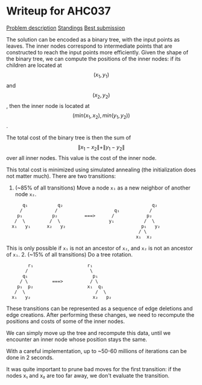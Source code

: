 # Writeup for AHC037

[Problem description](https://atcoder.jp/contests/ahc037/tasks/ahc037_a)
[Standings](https://atcoder.jp/contests/ahc037/standings)
[Best submission](TODO)

The solution can be encoded as a binary tree, with the input points as leaves.
The inner nodes correspond to intermediate points that are constructed to reach the input points more efficiently.
Given the shape of the binary tree, we can compute the positions of the inner nodes: if its children are located at $$(x_1,y_1)$$ and $$(x_2,y_2)$$,
then the inner node is located at $$(min(x_1,x_2),min(y_1,y_2))$$.

The total cost of the binary tree is then the sum of $$\|x_1-x_2\|+\|y_1-y_2\|$$ over all inner nodes. This value is the cost of the inner node.

This total cost is minimized using simulated annealing (the initialization does not matter much). 
There are two transitions:
1. (~85% of all transitions) Move a node `x₁` as a new neighbor of another node `x₂`.
```
      q₁           q₂                                 q₂
     /            /                     q₁           /
    p₁           p₂          ===>      /            p₂
   /  \         /  \                  y₁           /  \
  x₁   y₁      x₂   y₂                            p₁   y₂
                                                 / \
                                                x₁  x₂
```
This is only possible if `x₁` is not an ancestor of `x₂`, and `x₂` is not an ancestor of `x₁`.
2. (~15% of all transitions) Do a tree rotation.
```
        r₁                    r₁
       /                       \
      q₁                        p₁
     / \         ===>          / \ 
    p₁  p₂                    x₁  q₁
   /  \                          /  \
  x₁   y₂                       x₂   p₂
```

These transitions can be represented as a sequence of edge deletions and edge creations.
After performing these changes, we need to recompute the positions and costs of some of the inner nodes.

We can simply move up the tree and recompute this data, until we encounter an inner node whose position stays the same.

With a careful implementation, up to ~50-60 millions of iterations can be done in 2 seconds.

It was quite important to prune bad moves for the first transition: if the nodes x₁ and x₂ are too far away, we don't evaluate the transition.
